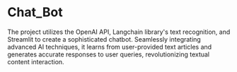 # Chat_Bot
The project utilizes the OpenAI API, Langchain library's text recognition, and Streamlit to create a sophisticated chatbot. Seamlessly integrating advanced AI techniques, it learns from user-provided text articles and generates accurate responses to user queries, revolutionizing textual content interaction.
